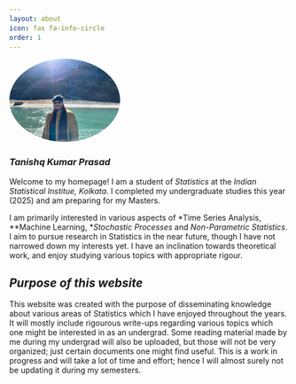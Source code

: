 ```yaml
---
layout: about
icon: fas fa-info-circle
order: 1
---
```


</div>

  <!-- Image Section -->
  <div style="flex: 0 0 auto;">
    <img src="/assets/img/pfp.jpg" alt="profile photo" style="width: 200px; border-radius: 50%;">
  </div>

</div>

<div style="display: flex; align-items: flex-start; gap: 20px; flex-wrap: wrap;">

  <!-- Text Section -->
  <div style="flex: 1; min-width: 300px;">

  ### *Tanishq Kumar Prasad*

  Welcome to my homepage! I am a student of *Statistics* at the *Indian Statistical Institue, Kolkata*. I completed my undergraduate studies this year (2025)
  and am preparing for my Masters.

  I am primarily interested in various aspects of *Time Series Analysis, **Machine Learning, **Stochastic Processes* and *Non-Parametric Statistics*. 
  I aim to pursue research in Statistics in the near future, though I have not narrowed down my interests yet.  I have an inclination towards theoretical work, and enjoy studying various topics with appropriate rigour.

  ## *Purpose of this website*

  This website was created with the purpose of disseminating knowledge about various areas of Statistics which I have enjoyed throughout the years. It will mostly include 
  rigourous write-ups regarding various topics which one might be interested in as an undergrad. Some reading material made by me during my undergrad will also be uploaded, 
  but those will not be very organized; just certain documents one might find useful. This is a work in progress and will take a lot of time and effort; hence I will almost surely
  not be updating it during my semesters.
